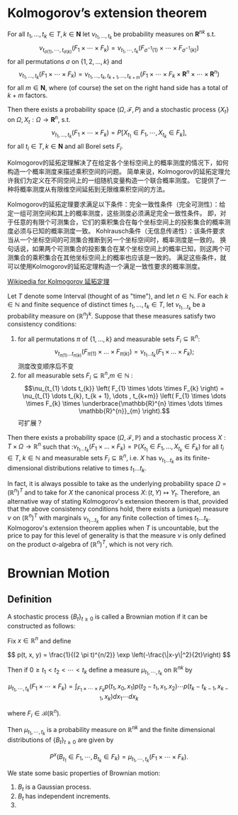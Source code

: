 # Kolmogorov’s extension theorem

For all $t_1, \ldots, t_k \in T, k \in \mathbf{N}$ let $\nu_{t_1, \ldots, t_k}$ be probability measures on $\mathbf{R}^{n k}$ s.t.
$$
\nu_{t_{\sigma(1)}, \cdots, t_{\sigma(k)}}\left(F_1 \times \cdots \times F_k\right)=\nu_{t_1, \cdots, t_k}\left(F_{\sigma^{-1}(1)} \times \cdots \times F_{\sigma^{-1}(k)}\right)
$$
for all permutations $\sigma$ on $\{1,2, \ldots, k\}$ and
$$
\nu_{t_1, \ldots, t_k}\left(F_1 \times \cdots \times F_k\right)=\nu_{t_1, \ldots, t_k, t_{k+1}, \ldots, t_{k+m}}\left(F_1 \times \cdots \times F_k \times \mathbf{R}^n \times \cdots \times \mathbf{R}^n\right)
$$
for all $m \in \mathbf{N}$, where (of course) the set on the right hand side has a total of $k+m$ factors.

Then there exists a probability space $(\Omega, \mathcal{F}, P)$ and a stochastic process $\left\{X_t\right\}$ on $\Omega, X_t: \Omega \rightarrow \mathbf{R}^n$, s.t.
$$
\nu_{t_1, \ldots, t_k}\left(F_1 \times \cdots \times F_k\right)=P\left[X_{t_1} \in F_1, \cdots, X_{t_k} \in F_k\right],
$$
for all $t_i \in T, k \in \mathbf{N}$ and all Borel sets $F_i$.

Kolmogorov的延拓定理解决了在给定各个坐标空间上的概率测度的情况下，如何构造一个概率测度来描述乘积空间的问题。
简单来说，Kolmogorov的延拓定理允许我们为定义在不同空间上的一组随机变量构造一个联合概率测度。
它提供了一种将概率测度从有限维空间延拓到无限维乘积空间的方法。

Kolmogorov的延拓定理要求满足以下条件：完全一致性条件（完全可测性）：给定一组可测空间和其上的概率测度，这些测度必须满足完全一致性条件。
即，对于任意的有限个可测集合，它们的乘积集合在每个坐标空间上的投影集合的概率测度必须与已知的概率测度一致。
Kohlrausch条件（无信息传递性）：该条件要求当从一个坐标空间的可测集合推断到另一个坐标空间时，概率测度是一致的。
换句话说，如果两个可测集合的投影集合在某个坐标空间上的概率已知，则这两个可测集合的乘积集合在其他坐标空间上的概率也应该是一致的。
满足这些条件，就可以使用Kolmogorov的延拓定理构造一个满足一致性要求的概率测度。


<!-- add a wiki url -->
[Wikipedia for Kolmogorov 延拓定理](https://en.wikipedia.org/wiki/Kolmogorov_extension_theorem)

Let $T$ denote some Interval (thought of as "time"), and let $n \in \mathbb{N}$. For each $k \in \mathbb{N}$ and finite sequence of distinct times $t_{1}, \dots, t_{k} \in T$, let $\nu_{t_{1} \dots t_{k}}$ be a probability measure on $(\mathbb{R}^{n})^{k}$. Suppose that these measures satisfy two consistency conditions:

1. for all permutations $\pi$ of $\{ 1, \dots, k \}$ and measurable sets $F_{i} \subseteq \mathbb{R}^{n}$: 
   $$\nu_{t_{\pi (1)} \dots t_{\pi (k)}} \left( F_{\pi (1)} \times \dots \times F_{ \pi(k)} \right) = \nu_{t_{1} \dots t_{k}} \left( F_{1} \times \dots \times F_{k} \right);$$
   测度改变顺序后不变
1. for all measurable sets $F_{i} \subseteq \mathbb{R}^{n}$,$m \in \mathbb{N}$
:
   $$\nu_{t_{1} \dots t_{k}} \left( F_{1} \times \dots \times F_{k} \right) = \nu_{t_{1} \dots t_{k}, t_{k + 1}, \dots , t_{k+m}} \left( F_{1} \times \dots \times F_{k} \times \underbrace{\mathbb{R}^{n} \times \dots \times \mathbb{R}^{n}}_{m}  \right).$$
   可扩展？

Then there exists a probability space $(\Omega, \mathcal{F}, \mathbb{P})$ and a stochastic process $X : T \times \Omega \to \mathbb{R}^{n}$ such that
:$\nu_{t_{1} \dots t_{k}} \left( F_{1} \times \dots \times F_{k} \right) = \mathbb{P} \left( X_{t_{1}} \in F_{1}, \dots, X_{t_{k}} \in F_{k} \right)$
for all $t_{i} \in T$, $k \in \mathbb{N}$ and measurable sets $F_{i} \subseteq \mathbb{R}^{n}$, i.e. $X$ has $\nu_{t_{1} \dots t_{k}}$ as its finite-dimensional distributions relative to times $t_{1} \dots t_{k}$.

In fact, it is always possible to take as the underlying probability space $\Omega = (\mathbb{R}^n)^T$ and to take for $X$ the canonical process $X\colon (t,Y) \mapsto Y_t$. Therefore, an alternative way of stating Kolmogorov's extension theorem is that, provided that the above consistency conditions hold, there exists a (unique) measure $\nu$ on $(\mathbb{R}^n)^T$ with marginals $\nu_{t_{1} \dots t_{k}}$ for any finite collection of times $t_{1} \dots t_{k}$. Kolmogorov's extension theorem applies when $T$ is uncountable, but the price to pay
for this level of generality is that the measure $\nu$ is only defined on the product σ-algebra of $(\mathbb{R}^n)^T$, which is not very rich.

# Brownian Motion

## Definition

A stochastic process $\left\{B_t\right\}_{t \geq 0}$ is called a Brownian motion if it can be constructed as follows:

Fix $x \in \mathbb{R}^n$ and define 

$$
p(t, x, y) = \frac{1}{(2 \pi t)^{n/2}} \exp \left(-\frac{\|x-y\|^2}{2t}\right)
$$

Then if $0 \geq t_1 < t_2 < \cdots < t_k$ define a measure $\mu_{t_1, \cdots, t_k}$ on $\mathbb{R}^{nk}$ by

$$
\mu_{t_1, \cdots, t_k} (F_1 \times \cdots \times F_k) = \int_{F_1 \times \cdots \times F_k} p(t_1, x_0, x_1) p(t_2 - t_1, x_1, x_2) \cdots p(t_k - t_{k-1}, x_{k-1}, x_k) dx_1 \cdots dx_k
$$

where $F_i \in \mathcal{B}(\mathbb{R}^n)$.

Then $\mu_{t_1, \cdots, t_k}$ is a probability measure on $\mathbb{R}^{nk}$ and the finite dimensional distributions of $\left\{B_t\right\}_{t \geq 0}$ are given by

$$
P^x(B_{t_1} \in F_1, \cdots, B_{t_k} \in F_k) = \mu_{t_1, \cdots, t_k} (F_1 \times \cdots \times F_k).
$$

We state some basic properties of Brownian motion:

1. $B_t$ is a Gaussian process.
2. $B_t$ has independent increments.
3. 